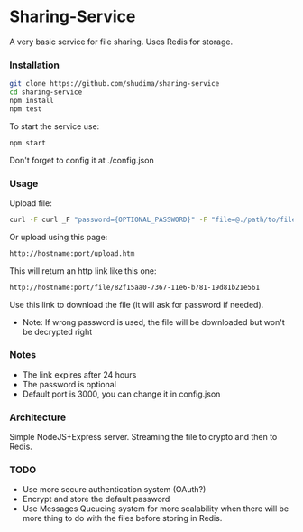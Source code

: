 # Sharing-Service

A very basic service for file sharing. Uses Redis for storage.

### Installation

```sh
git clone https://github.com/shudima/sharing-service
cd sharing-service
npm install
npm test
```
To start the service use:
```sh
npm start
```
Don't forget to config it at ./config.json

### Usage

Upload file:
```sh
curl -F curl _F "password={OPTIONAL_PASSWORD}" -F "file=@./path/to/file" http://hostname:port/upload-file/
```
Or upload using this page:
```sh
http://hostname:port/upload.htm
```

This will return an http link like this one:
```sh
http://hostname:port/file/82f15aa0-7367-11e6-b781-19d81b21e561
```
 Use this link to download the file (it will ask for password if needed).

 * Note: If wrong password is used, the file will be downloaded but won't be decrypted right
 
### Notes
  - The link expires after 24 hours
  - The password is optional
  - Default port is 3000, you can change it in config.json


### Architecture
Simple NodeJS+Express server.
Streaming the file to crypto and then to Redis.

### TODO
- Use more secure authentication system (OAuth?)
- Encrypt and store the default password
- Use Messages Queueing system for more scalability when there will be more thing to do with the files before storing in Redis.
